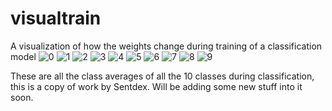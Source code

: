 # visualtrain
A visualization of how the weights change during training of a classification model
![0](https://github.com/ayushksingh28/visualtrain/assets/79689279/5072c8f7-7451-4860-a217-ccdad0c5cbd1)
![1](https://github.com/ayushksingh28/visualtrain/assets/79689279/29e31d5f-4b82-4e86-a5b4-0d42af4d02b8)
![2](https://github.com/ayushksingh28/visualtrain/assets/79689279/d87ffc44-41aa-47f9-b03a-3f233753f836)
![3](https://github.com/ayushksingh28/visualtrain/assets/79689279/132c6dca-fbfa-4953-a55a-cf4e882eb61d)
![4](https://github.com/ayushksingh28/visualtrain/assets/79689279/46fdc374-f0c1-4c91-a06f-2c036eac07b7)
![5](https://github.com/ayushksingh28/visualtrain/assets/79689279/1d0d7619-2e22-4a91-a236-8adb4d138a90)
![6](https://github.com/ayushksingh28/visualtrain/assets/79689279/f7e148c2-9755-43cb-8c7b-19509820e436)
![7](https://github.com/ayushksingh28/visualtrain/assets/79689279/f07765b6-dea3-4b54-bc8e-c9e05084bca4)
![8](https://github.com/ayushksingh28/visualtrain/assets/79689279/5e7ab08a-515b-4203-8f4f-ebbcd83bce52)
![9](https://github.com/ayushksingh28/visualtrain/assets/79689279/eede1374-2350-4fa0-87a5-547362174d8c)

These are all the class averages of all the 10 classes during classification, this is a copy of work by Sentdex. Will be adding some new stuff into it soon.
